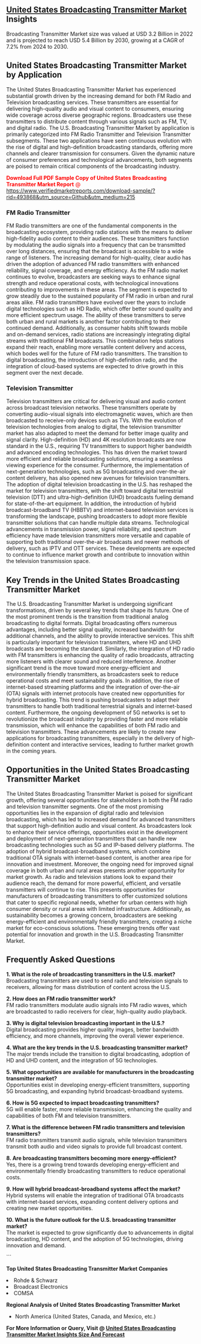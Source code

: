<h2><a href="https://www.verifiedmarketreports.com/download-sample/?rid=493868&amp;utm_source=Github&amp;utm_medium=215" target="_blank">United States Broadcasting Transmitter Market</a> Insights</h2><p>Broadcasting Transmitter Market size was valued at USD 3.2 Billion in 2022 and is projected to reach USD 5.4 Billion by 2030, growing at a CAGR of 7.2% from 2024 to 2030.</p><p> <h2>United States Broadcasting Transmitter Market by Application</h2> <p>The United States Broadcasting Transmitter Market has experienced substantial growth driven by the increasing demand for both FM Radio and Television broadcasting services. These transmitters are essential for delivering high-quality audio and visual content to consumers, ensuring wide coverage across diverse geographic regions. Broadcasters use these transmitters to distribute content through various signals such as FM, TV, and digital radio. The U.S. Broadcasting Transmitter Market by application is primarily categorized into FM Radio Transmitter and Television Transmitter subsegments. These two applications have seen continuous evolution with the rise of digital and high-definition broadcasting standards, offering more channels and clearer transmission for consumers. Given the dynamic nature of consumer preferences and technological advancements, both segments are poised to remain critical components of the broadcasting industry. <p><span class=""><span style="color: #ff0000;"><strong>Download Full PDF Sample Copy of United States Broadcasting Transmitter Market Report</strong> @ </span><a href="https://www.verifiedmarketreports.com/download-sample/?rid=493868&amp;utm_source=Github&amp;utm_medium=215" target="_blank">https://www.verifiedmarketreports.com/download-sample/?rid=493868&amp;utm_source=Github&amp;utm_medium=215</a></span></p></p> <h3>FM Radio Transmitter</h3> <p>FM Radio transmitters are one of the fundamental components in the broadcasting ecosystem, providing radio stations with the means to deliver high-fidelity audio content to their audiences. These transmitters function by modulating the audio signals into a frequency that can be transmitted over long distances, ensuring that the broadcast is accessible to a wide range of listeners. The increasing demand for high-quality, clear audio has driven the adoption of advanced FM radio transmitters with enhanced reliability, signal coverage, and energy efficiency. As the FM radio market continues to evolve, broadcasters are seeking ways to enhance signal strength and reduce operational costs, with technological innovations contributing to improvements in these areas. The segment is expected to grow steadily due to the sustained popularity of FM radio in urban and rural areas alike. FM radio transmitters have evolved over the years to include digital technologies such as HD Radio, which offer better sound quality and more efficient spectrum usage. The ability of these transmitters to serve both urban and rural markets is another factor contributing to their continued demand. Additionally, as consumer habits shift towards mobile and on-demand services, radio stations are increasingly integrating digital streams with traditional FM broadcasts. This combination helps stations expand their reach, enabling more versatile content delivery and access, which bodes well for the future of FM radio transmitters. The transition to digital broadcasting, the introduction of high-definition radio, and the integration of cloud-based systems are expected to drive growth in this segment over the next decade. <h3>Television Transmitter</h3> <p>Television transmitters are critical for delivering visual and audio content across broadcast television networks. These transmitters operate by converting audio-visual signals into electromagnetic waves, which are then broadcasted to receive-only devices such as TVs. With the evolution of television technologies from analog to digital, the television transmitter market has also adapted to meet the demand for better image quality and signal clarity. High-definition (HD) and 4K resolution broadcasts are now standard in the U.S., requiring TV transmitters to support higher bandwidth and advanced encoding technologies. This has driven the market toward more efficient and reliable broadcasting solutions, ensuring a seamless viewing experience for the consumer. Furthermore, the implementation of next-generation technologies, such as 5G broadcasting and over-the-air content delivery, has also opened new avenues for television transmitters. The adoption of digital television broadcasting in the U.S. has reshaped the market for television transmitters, with the shift toward digital terrestrial television (DTT) and ultra-high-definition (UHD) broadcasts fueling demand for state-of-the-art equipment. In addition, the introduction of hybrid broadcast-broadband TV (HBBTV) and internet-based television services is transforming the landscape, pushing broadcasters to adopt more flexible transmitter solutions that can handle multiple data streams. Technological advancements in transmission power, signal reliability, and spectrum efficiency have made television transmitters more versatile and capable of supporting both traditional over-the-air broadcasts and newer methods of delivery, such as IPTV and OTT services. These developments are expected to continue to influence market growth and contribute to innovation within the television transmission space. <h2>Key Trends in the United States Broadcasting Transmitter Market</h2> <p>The U.S. Broadcasting Transmitter Market is undergoing significant transformations, driven by several key trends that shape its future. One of the most prominent trends is the transition from traditional analog broadcasting to digital formats. Digital broadcasting offers numerous advantages, including better signal quality, increased bandwidth for additional channels, and the ability to provide interactive services. This shift is particularly important for television transmitters, where HD and UHD broadcasts are becoming the standard. Similarly, the integration of HD radio with FM transmitters is enhancing the quality of radio broadcasts, attracting more listeners with clearer sound and reduced interference. Another significant trend is the move toward more energy-efficient and environmentally friendly transmitters, as broadcasters seek to reduce operational costs and meet sustainability goals. In addition, the rise of internet-based streaming platforms and the integration of over-the-air (OTA) signals with internet protocols have created new opportunities for hybrid broadcasting. This trend is pushing broadcasters to adapt their transmitters to handle both traditional terrestrial signals and internet-based content. Furthermore, the ongoing development of 5G networks is set to revolutionize the broadcast industry by providing faster and more reliable transmission, which will enhance the capabilities of both FM radio and television transmitters. These advancements are likely to create new applications for broadcasting transmitters, especially in the delivery of high-definition content and interactive services, leading to further market growth in the coming years. <h2>Opportunities in the United States Broadcasting Transmitter Market</h2> <p>The United States Broadcasting Transmitter Market is poised for significant growth, offering several opportunities for stakeholders in both the FM radio and television transmitter segments. One of the most promising opportunities lies in the expansion of digital radio and television broadcasting, which has led to increased demand for advanced transmitters that support high-definition audio and visual content. As broadcasters look to enhance their service offerings, opportunities exist in the development and deployment of next-generation transmitters that can handle new broadcasting technologies such as 5G and IP-based delivery platforms. The adoption of hybrid broadcast-broadband systems, which combine traditional OTA signals with internet-based content, is another area ripe for innovation and investment. Moreover, the ongoing need for improved signal coverage in both urban and rural areas presents another opportunity for market growth. As radio and television stations look to expand their audience reach, the demand for more powerful, efficient, and versatile transmitters will continue to rise. This presents opportunities for manufacturers of broadcasting transmitters to offer customized solutions that cater to specific regional needs, whether for urban centers with high consumer density or rural areas with limited infrastructure. Additionally, as sustainability becomes a growing concern, broadcasters are seeking energy-efficient and environmentally friendly transmitters, creating a niche market for eco-conscious solutions. These emerging trends offer vast potential for innovation and growth in the U.S. Broadcasting Transmitter Market. <h2>Frequently Asked Questions</h2> <p><strong>1. What is the role of broadcasting transmitters in the U.S. market?</strong><br>Broadcasting transmitters are used to send radio and television signals to receivers, allowing for mass distribution of content across the U.S.</p> <p><strong>2. How does an FM radio transmitter work?</strong><br>FM radio transmitters modulate audio signals into FM radio waves, which are broadcasted to radio receivers for clear, high-quality audio playback.</p> <p><strong>3. Why is digital television broadcasting important in the U.S.?</strong><br>Digital broadcasting provides higher quality images, better bandwidth efficiency, and more channels, improving the overall viewer experience.</p> <p><strong>4. What are the key trends in the U.S. broadcasting transmitter market?</strong><br>The major trends include the transition to digital broadcasting, adoption of HD and UHD content, and the integration of 5G technologies.</p> <p><strong>5. What opportunities are available for manufacturers in the broadcasting transmitter market?</strong><br>Opportunities exist in developing energy-efficient transmitters, supporting 5G broadcasting, and expanding hybrid broadcast-broadband systems.</p> <p><strong>6. How is 5G expected to impact broadcasting transmitters?</strong><br>5G will enable faster, more reliable transmission, enhancing the quality and capabilities of both FM and television transmitters.</p> <p><strong>7. What is the difference between FM radio transmitters and television transmitters?</strong><br>FM radio transmitters transmit audio signals, while television transmitters transmit both audio and video signals to provide full broadcast content.</p> <p><strong>8. Are broadcasting transmitters becoming more energy-efficient?</strong><br>Yes, there is a growing trend towards developing energy-efficient and environmentally friendly broadcasting transmitters to reduce operational costs.</p> <p><strong>9. How will hybrid broadcast-broadband systems affect the market?</strong><br>Hybrid systems will enable the integration of traditional OTA broadcasts with internet-based services, expanding content delivery options and creating new market opportunities.</p> <p><strong>10. What is the future outlook for the U.S. broadcasting transmitter market?</strong><br>The market is expected to grow significantly due to advancements in digital broadcasting, HD content, and the adoption of 5G technologies, driving innovation and demand.</p> ```</p><p><strong>Top United States Broadcasting Transmitter Market Companies</strong></p><div data-test-id=""><p><li>Rohde & Schwarz</li><li> Broadcast Electronics</li><li> COMSA</li></p><div><strong>Regional Analysis of&nbsp;United States Broadcasting Transmitter Market</strong></div><ul><li dir="ltr"><p dir="ltr">North America&nbsp;(United States, Canada, and Mexico, etc.)</p></li></ul><p><strong>For More Information or Query, Visit @&nbsp;</strong><strong><a href="https://www.verifiedmarketreports.com/product/broadcasting-transmitter-market-size-and-forecast/?utm_source=Github&amp;utm_medium=215" target="_blank">United States Broadcasting Transmitter Market Insights Size And Forecast</a></strong></p></div>
